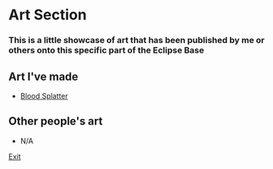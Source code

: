 # Art Section
### This is a little showcase of art that has been published by me or others onto this specific part of the Eclipse Base

## Art I've made
* [Blood Splatter](art/AMbloodspatter.md)

## Other people's art
* N/A
 

[Exit](README.md)
